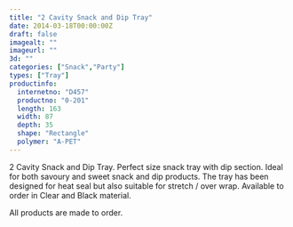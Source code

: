 ```yaml
---
title: "2 Cavity Snack and Dip Tray"
date: 2014-03-18T00:00:00Z
draft: false
imagealt: ""
imageurl: ""
3d: ""
categories: ["Snack","Party"]
types: ["Tray"]
productinfo:
  internetno: "D457"
  productno: "0-201"
  length: 163
  width: 87
  depth: 35
  shape: "Rectangle"
  polymer: "A-PET"
---
```

2 Cavity Snack and Dip Tray. Perfect size snack tray with dip section. Ideal for both savoury and sweet snack and dip products. The tray has been designed for heat seal but also suitable for stretch / over wrap. Available to order in Clear and Black material.

All products are made to order.

 